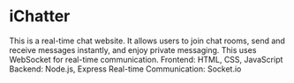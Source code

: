 # iChatter

This is a real-time chat website. It allows users to join chat rooms, send and receive messages instantly, and enjoy private messaging. This uses WebSocket for real-time communication.
Frontend: HTML, CSS, JavaScript 
Backend: Node.js, Express
Real-time Communication: Socket.io
